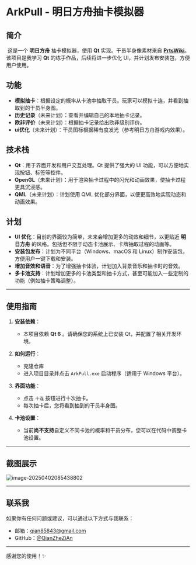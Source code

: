 # ArkPull - 明日方舟抽卡模拟器

## 简介

​	这是一个 **明日方舟** 抽卡模拟器，使用 **Qt** 实现。干员半身像素材来自 **[PrtsWiki](https://prts.wiki/w/PRTS:文件一览)**。该项目是我学习 **Qt** 的练手作品，后续将进一步优化 UI，并计划发布安装包，方便用户使用。

## 功能

- **模拟抽卡**：根据设定的概率从卡池中抽取干员。玩家可以模拟十连，并看到抽取到的干员半身图。
- **历史记录**（未来计划）：查看并编辑自己的本地抽卡记录。
- **欧非评价**（未来计划）：根据抽卡记录给出欧非级别评价。
- **ui优化**（未来计划）：干员图标根据稀有度发光（参考明日方舟游戏内效果）。

## 技术栈

- **Qt**：用于界面开发和用户交互处理。Qt 提供了强大的 UI 功能，可以方便地实现按钮、标签等控件。
- **OpenGL**（未来计划）：用于渲染抽卡过程中的闪光和动画效果，使抽卡过程更具沉浸感。
- **QML**（未来计划）：计划使用 QML 优化部分界面，以便更高效地实现动态和动画效果。

## 计划

- **UI 优化**：目前的界面较为简单，未来会增加更多的动效和细节，以更贴近 **明日方舟** 的风格。包括但不限于动态卡池展示、卡牌抽取过程的动画等。
- **安装包发布**：计划为不同平台（Windows、macOS 和 Linux）制作安装包，方便用户一键下载和安装。
- **增加音效和语音**：为了增强抽卡体验，计划加入背景音乐和抽卡时的音效。
- **多卡池支持**：计划增加更多的卡池类型和抽卡方式，甚至可能加入一些定制的功能（例如抽卡策略调整）。

------

## 使用指南

1. **安装依赖**：

   - 本项目依赖 **Qt 6** 。请确保您的系统上已安装 Qt，并配置了相关开发环境。

2. **如何运行**：

   - 克隆仓库
   - 进入项目目录并点击 `ArkPull.exe` 启动程序（适用于 Windows 平台）。


3. **界面功能**：

   - 点击 `十连` 按钮进行十次抽卡。
   - 每次抽卡后，您将看到抽到的干员半身图。

4. **卡池设置**：

   - 当前**尚不支持**自定义不同卡池的概率和干员分布，您可以在代码中调整卡池设置。

------

## 截图展示

![image-20250402085438802](D:\My_Works\ArkPull_GitHub\Screenshots\V1.png)



------

## 联系我

如果你有任何问题或建议，可以通过以下方式与我联系：

- 邮箱：[qian85843@gmail.com](qian85843@gmail.com)
- GitHub：[@QianZheZiAn](https://github.com/QianZheZiAn)

------

感谢您的使用！✨